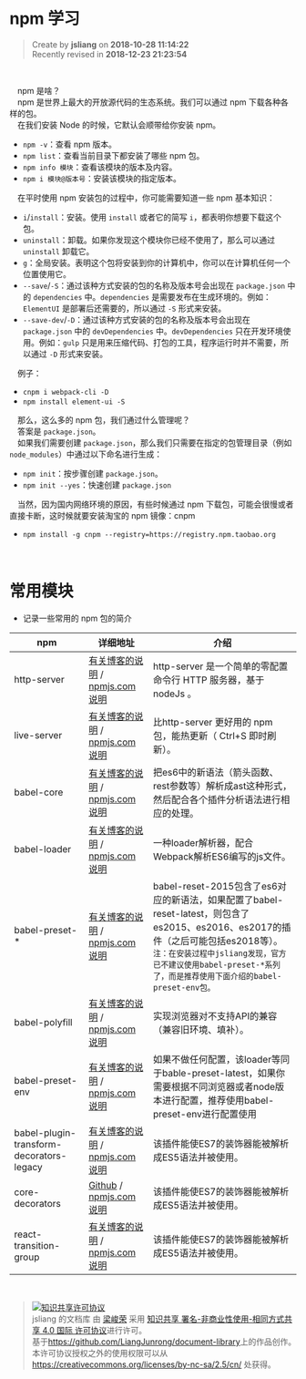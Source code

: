 npm 学习
===

> Create by **jsliang** on **2018-10-28 11:14:22**  
> Recently revised in **2018-12-23 21:23:54**

<br>

&emsp;npm 是啥？  
&emsp;npm 是世界上最大的开放源代码的生态系统。我们可以通过 npm 下载各种各样的包。  
&emsp;在我们安装 Node 的时候，它默认会顺带给你安装 npm。

* `npm -v`：查看 npm 版本。
* `npm list`：查看当前目录下都安装了哪些 npm 包。
* `npm info 模块`：查看该模块的版本及内容。
* `npm i 模块@版本号`：安装该模块的指定版本。

&emsp;在平时使用 npm 安装包的过程中，你可能需要知道一些 npm 基本知识：

* `i`/`install`：安装。使用 `install` 或者它的简写 `i`，都表明你想要下载这个包。
* `uninstall`：卸载。如果你发现这个模块你已经不使用了，那么可以通过 `uninstall` 卸载它。
* `g`：全局安装。表明这个包将安装到你的计算机中，你可以在计算机任何一个位置使用它。
* `--save`/`-S`：通过该种方式安装的包的名称及版本号会出现在 `package.json` 中的 `dependencies` 中。`dependencies` 是需要发布在生成环境的。例如：`ElementUI` 是部署后还需要的，所以通过 `-S` 形式来安装。
* `--save-dev`/`-D`：通过该种方式安装的包的名称及版本号会出现在 `package.json` 中的 `devDependencies` 中。`devDependencies` 只在开发环境使用。例如：`gulp` 只是用来压缩代码、打包的工具，程序运行时并不需要，所以通过 `-D` 形式来安装。

&emsp;例子：

* `cnpm i webpack-cli -D`
* `npm install element-ui -S`

&emsp;那么，这么多的 npm 包，我们通过什么管理呢？  
&emsp;答案是 `package.json`。  
&emsp;如果我们需要创建 `package.json`，那么我们只需要在指定的包管理目录（例如 `node_modules`）中通过以下命名进行生成：

* `npm init`：按步骤创建 `package.json`。
* `npm init --yes`：快速创建 `package.json`

&emsp;当然，因为国内网络环境的原因，有些时候通过 npm 下载包，可能会很慢或者直接卡断，这时候就要安装淘宝的 npm 镜像：cnpm

* `npm install -g cnpm --registry=https://registry.npm.taobao.org`

<br>

# 常用模块

* 记录一些常用的 npm 包的简介

| npm         | 详细地址                                                                                                 | 介绍                                                        |
| ----------- | -------------------------------------------------------------------------------------------------------- | ----------------------------------------------------------- |
| http-server | [有关博客的说明](https://www.cnblogs.com/lucker/p/4108838.html) / [npmjs.com说明](https://www.npmjs.com/package/http-server) | http-server 是一个简单的零配置命令行 HTTP 服务器，基于 nodeJs 。 |
| live-server | [有关博客的说明](https://blog.csdn.net/shan1991fei/article/details/79007953) / [npmjs.com说明](https://www.npmjs.com/package/live-server) | 比http-server 更好用的 npm 包，能热更新（ Ctrl+S 即时刷新）。 |
| babel-core | [有关博客的说明](https://www.baidu.com/link?url=ODIMq0h7q29RvIIo7VXM9HULk0noouNVK0e66oYxdsGc9LM9UDOQCWuY6EZUk6GGpWQssnjxqKMvoNyZbEa2Fa&wd=&eqid=b68b207c000035f6000000065b874d94) / [npmjs.com说明](https://www.npmjs.com/package/babel-core) | 把es6中的新语法（箭头函数、rest参数等）解析成ast这种形式，然后配合各个插件分析语法进行相应的处理。 |
| babel-loader | [有关博客的说明](https://blog.csdn.net/boysky0015/article/details/71450603) / [npmjs.com说明](https://www.npmjs.com/package/babel-loader) | 一种loader解析器，配合Webpack解析ES6编写的js文件。 |
| babel-preset-\* | [有关博客的说明](https://www.cnblogs.com/ye-hcj/p/7070084.html) / [npmjs.com说明](https://www.npmjs.com/package/babel-preset-env) | babel-reset-2015包含了es6对应的新语法，如果配置了babel-reset-latest，则包含了es2015、es2016、es2017的插件（之后可能包括es2018等）。`注：在安装过程中jsliang发现，官方已不建议使用babel-preset-*系列了，而是推荐使用下面介绍的babel-preset-env包。` |
| babel-polyfill | [有关博客的说明](https://www.cnblogs.com/princesong/p/6728250.html) / [npmjs.com说明](https://www.npmjs.com/package/babel-polyfill) | 实现浏览器对不支持API的兼容（兼容旧环境、填补）。 |
| babel-preset-env | [有关博客的说明](https://segmentfault.com/a/1190000011639765) / [npmjs.com说明](https://www.npmjs.com/package/babel-preset-env) | 如果不做任何配置，该loader等同于bable-preset-latest，如果你需要根据不同浏览器或者node版本进行配置，推荐使用babel-preset-env进行配置使用 |
| babel-plugin-transform-decorators-legacy | [有关博客的说明](https://www.jb51.net/article/119230.htm) / [npmjs.com说明](https://www.npmjs.com/package/babel-plugin-transform-decorators-legacy) | 该插件能使ES7的装饰器能被解析成ES5语法并被使用。 |
| core-decorators | [Github](https://github.com/jayphelps/core-decorators) / [npmjs.com说明](https://www.npmjs.com/package/core-decorators) | 该插件能使ES7的装饰器能被解析成ES5语法并被使用。 |
| react-transition-group | [有关博客的说明](https://www.baidu.com/link?url=HBStwY6yxCqKnFhjdw0HynAkAeTyr55oXNl6S-z8HNbFQmPPJZAg4xT7CBcv0h_ULh2URgCLGCCcKeBJ3uC5VxBR3SlOB4EkF089xyTbAVW&wd=&eqid=ea31de7700002cf1000000065b972956) / [npmjs.com说明](https://www.npmjs.com/package/react-transition-group) | 该插件能使ES7的装饰器能被解析成ES5语法并被使用。 |

<br>

> <a rel="license" href="http://creativecommons.org/licenses/by-nc-sa/4.0/"><img alt="知识共享许可协议" style="border-width:0" src="https://i.creativecommons.org/l/by-nc-sa/4.0/88x31.png" /></a><br /><span xmlns:dct="http://purl.org/dc/terms/" property="dct:title">jsliang 的文档库</span> 由 <a xmlns:cc="http://creativecommons.org/ns#" href="https://github.com/LiangJunrong/document-library" property="cc:attributionName" rel="cc:attributionURL">梁峻荣</a> 采用 <a rel="license" href="http://creativecommons.org/licenses/by-nc-sa/4.0/">知识共享 署名-非商业性使用-相同方式共享 4.0 国际 许可协议</a>进行许可。<br />基于<a xmlns:dct="http://purl.org/dc/terms/" href="https://github.com/LiangJunrong/document-library" rel="dct:source">https://github.com/LiangJunrong/document-library</a>上的作品创作。<br />本许可协议授权之外的使用权限可以从 <a xmlns:cc="http://creativecommons.org/ns#" href="https://creativecommons.org/licenses/by-nc-sa/2.5/cn/" rel="cc:morePermissions">https://creativecommons.org/licenses/by-nc-sa/2.5/cn/</a> 处获得。